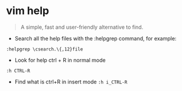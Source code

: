 # vim help

> A simple, fast and user-friendly alternative to find.

- Search all the help files with the :helpgrep command, for example:

`:helpgrep \csearch.\{,12}file`

- Look for help ctrl + R in normal mode

`:h CTRL-R`

- Find what is ctrl+R in insert mode
`:h i_CTRL-R`
